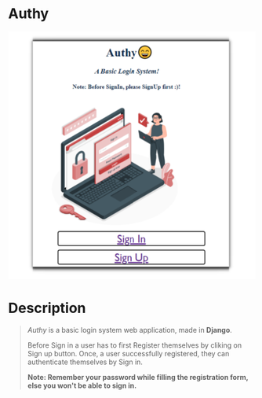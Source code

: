 # **Authy**

![homepage img](/static/images/authy.png)

# **Description**

> _Authy_ is a basic login system web application, made in **Django**.
>
> Before Sign in a user has to first Register themselves by cliking on Sign up button. Once, a user successfully registered, they can authenticate themselves by Sign in.
>
> **Note: Remember your password while filling the registration form, else you won't be able to sign in.**
